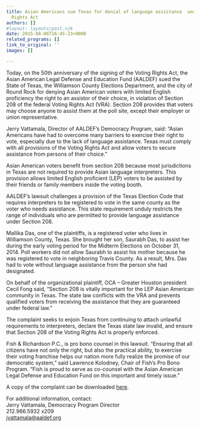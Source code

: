 ```yaml
---
title: Asian Americans sue Texas for denial of language assistance  under the Voting
  Rights Act
authors: []
#layout: layouts/post.njk
date: 2015-08-06T16:45:23+0000
related_programs: []
link_to_original: ''
images: []

---
```

Today, on the 50th anniversary of the signing of the Voting Rights Act, the Asian American Legal Defense and Education Fund (AALDEF) sued the State of Texas, the Williamson County Elections Department, and the city of Round Rock for denying Asian American voters with limited English proficiency the right to an assistor of their choice, in violation of Section 208 of the federal Voting Rights Act (VRA). Section 208 provides that voters may choose anyone to assist them at the poll site, except their employer or union representative.

Jerry Vattamala, Director of AALDEF’s Democracy Program, said: “Asian Americans have had to overcome many barriers to exercise their right to vote, especially due to the lack of language assistance. Texas must comply with all provisions of the Voting Rights Act and allow voters to secure assistance from persons of their choice.”

Asian American voters benefit from section 208 because most jurisdictions in Texas are not required to provide Asian language interpreters. This provision allows limited English proficient (LEP) voters to be assisted by their friends or family members inside the voting booth.

AALDEF’s lawsuit challenges a provision of the Texas Election Code that requires interpreters to be registered to vote in the same county as the voter who needs assistance. This state requirement unduly restricts the range of individuals who are permitted to provide language assistance under Section 208.

Mallika Das, one of the plaintiffs, is a registered voter who lives in Williamson County, Texas. She brought her son, Saurabh Das, to assist her during the early voting period for the Midterm Elections on October 31, 2014. Poll workers did not allow Saurabh to assist his mother because he was registered to vote in neighboring Travis County. As a result, Mrs. Das had to vote without language assistance from the person she had designated.

On behalf of the organizational plaintiff, OCA – Greater Houston president Cecil Fong said, “Section 208 is vitally important for the LEP Asian American community in Texas. The state law conflicts with the VRA and prevents qualified voters from receiving the assistance that they are guaranteed under federal law.”

The complaint seeks to enjoin Texas from continuing to attach unlawful requirements to interpreters, declare the Texas state law invalid, and ensure that Section 208 of the Voting Rights Act is properly enforced.

Fish & Richardson P.C., is pro bono counsel in this lawsuit. “Ensuring that all citizens have not only the right, but also the practical ability, to exercise their voting franchise helps our nation more fully realize the promise of our democratic system,” said Lawrence Kolodney, Chair of Fish’s Pro Bono Program. “Fish is proud to serve as co-counsel with the Asian American Legal Defense and Education Fund on this important and timely issue.”

A copy of the complaint can be downloaded [here](/uploads/pdf/OCAvStateofTexascomplaint.pdf).

For additional information, contact:  
Jerry Vattamala, Democracy Program Director  
212\.966.5932 x209  
jvattamala@aaldef.org 